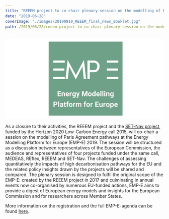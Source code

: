 ```yaml
---
title: "REEEM project to co-chair plenary session on the modelling of Paris Agreement pathways at EMP-E 2019"
date: "2019-06-28"
coverImage: "./images/20190910_REEEM_final_news_Booklet.jpg"
path: /2019/06/28/reeem-project-to-co-chair-plenary-session-on-the-modelling-of-paris-agreement-pathways-at-emp-e-2019/
---
```


![EMP-E logo](./images/EMPE_720x360.jpg)

As a closure to their activities, the REEEM project and the [SET-Nav project](http://set-nav.eu/), funded by the Horizon 2020 Low-Carbon Energy call 2015, will co-chair a session on the modelling of Paris Agreement pathways at the Energy Modelling Platform for Europe (EMP-E) 2019. The session will be structured as a discussion between representatives of the European Commission, the audience and representatives of four projects funded under the same call, MEDEAS, REflex, REEEM and SET-Nav. The challenges of assessing quantitatively the impacts of high decarbonisation pathways for the EU and the related policy insights drawn by the projects will be shared and compared. The plenary session is designed to fulfil the original scope of the EMP-E: created by the REEEM project in 2017 and culminating in annual events now co-organised by numerous EU-funded actions, EMP-E aims to provide a digest of European energy models and insights for the European Commission and for researchers across Member States.

More information on the registration and the full EMP-E-agenda can be found [here](https://www.reeem.org/index.php/2019/04/17/emp-e-2019-now-open-for-registration/).
